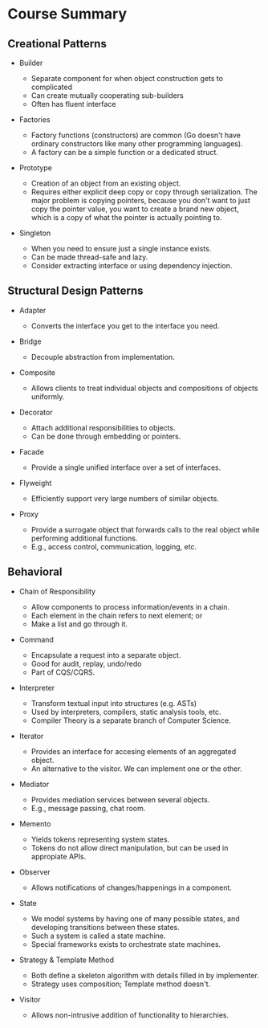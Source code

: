 # Course Summary

## Creational Patterns
* Builder
    * Separate component for when object construction gets to complicated
    * Can create mutually cooperating sub-builders
    * Often has fluent interface

* Factories
    * Factory functions (constructors) are common (Go doesn't have ordinary constructors like many other programming languages).
    * A factory can be a simple function or a dedicated struct.

* Prototype
    * Creation of an object from an existing object.
    * Requires either explicit deep copy or copy through serialization. The major problem is copying pointers, because you don't want to just copy the pointer value, you want to create a brand new object, which is a copy
    of what the pointer is actually pointing to.

* Singleton
    * When you need to ensure just a single instance exists.
    * Can be made thread-safe and lazy.
    * Consider extracting interface or using dependency injection. 

## Structural Design Patterns

* Adapter
    * Converts the interface you get to the interface you need.

* Bridge
    * Decouple abstraction from implementation.

* Composite
    * Allows clients to treat individual objects and compositions of objects uniformly.

* Decorator
    * Attach additional responsibilities to objects.
    * Can be done through embedding or pointers.

* Facade
    * Provide a single unified interface over a set of interfaces.

* Flyweight
    * Efficiently support very large numbers of similar objects.

* Proxy
    * Provide a surrogate object that forwards calls to the real object while performing additional functions.
    * E.g., access control, communication, logging, etc.

## Behavioral

* Chain of Responsibility
    * Allow components to process information/events in a chain.
    * Each element in the chain refers to next element; or
    * Make a list and go through it.

* Command
    * Encapsulate a request into a separate object.
    * Good for audit, replay, undo/redo
    * Part of CQS/CQRS.

* Interpreter
    * Transform textual input into structures (e.g. ASTs)
    * Used by interpreters, compilers, static analysis tools, etc.
    * Compiler Theory is a separate branch of Computer Science.

* Iterator
    * Provides an interface for accesing elements of an aggregated object.
    * An alternative to the visitor. We can implement one or the other.

* Mediator
    * Provides mediation services between several objects.
    * E.g., message passing, chat room.

* Memento
    * Yields tokens representing system states.
    * Tokens do not allow direct manipulation, but can be used in appropiate APIs.

* Observer
    * Allows notifications of changes/happenings in a component.

* State 
    * We model systems by having one of many possible states, and developing transitions between these states.
    * Such a system is called a state machine.
    * Special frameworks exists to orchestrate state machines.

* Strategy & Template Method
    * Both define a skeleton algorithm with details filled in by implementer.
    * Strategy uses composition; Template method doesn't.

* Visitor 
    * Allows non-intrusive addition of functionality to hierarchies.